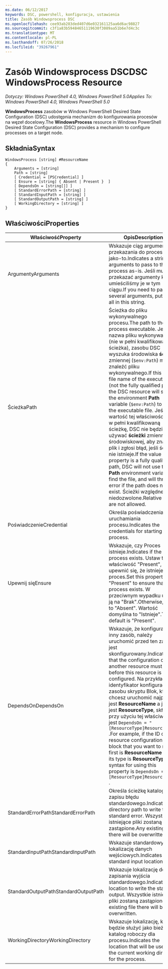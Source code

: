 ```yaml
---
ms.date: 06/12/2017
keywords: DSC, powershell, konfiguracja, ustawienia
title: Zasób Windowsprocess DSC
ms.openlocfilehash: cee93ab283ded407d6e032161125aa6d6ac98827
ms.sourcegitcommit: c3f1a83b59484651119630f3089aa51b6e7d4c3c
ms.translationtype: MT
ms.contentlocale: pl-PL
ms.lasthandoff: 07/26/2018
ms.locfileid: "39267961"
---
```

# <a name="dsc-windowsprocess-resource"></a><span data-ttu-id="5b8fe-103">Zasób Windowsprocess DSC</span><span class="sxs-lookup"><span data-stu-id="5b8fe-103">DSC WindowsProcess Resource</span></span>

<span data-ttu-id="5b8fe-104">_Dotyczy: Windows PowerShell 4.0, Windows PowerShell 5.0_</span><span class="sxs-lookup"><span data-stu-id="5b8fe-104">_Applies To: Windows PowerShell 4.0, Windows PowerShell 5.0_</span></span>

<span data-ttu-id="5b8fe-105">**WindowsProcess** zasobów w Windows PowerShell Desired State Configuration (DSC) udostępnia mechanizm do konfigurowania procesów na węzeł docelowy.</span><span class="sxs-lookup"><span data-stu-id="5b8fe-105">The **WindowsProcess** resource in Windows PowerShell Desired State Configuration (DSC) provides a mechanism to configure processes on a target node.</span></span>

## <a name="syntax"></a><span data-ttu-id="5b8fe-106">Składnia</span><span class="sxs-lookup"><span data-stu-id="5b8fe-106">Syntax</span></span>

```
WindowsProcess [string] #ResourceName
{
    Arguments = [string]
    Path = [string]
    [ Credential = [PSCredential] ]
    [ Ensure = [string] { Absent | Present }  ]
    [ DependsOn = [string[]] ]
    [ StandardErrorPath = [string] ]
    [ StandardInputPath = [string] ]
    [ StandardOutputPath = [string] ]
    [ WorkingDirectory = [string] ]
}
```

## <a name="properties"></a><span data-ttu-id="5b8fe-107">Właściwości</span><span class="sxs-lookup"><span data-stu-id="5b8fe-107">Properties</span></span>

| <span data-ttu-id="5b8fe-108">Właściwość</span><span class="sxs-lookup"><span data-stu-id="5b8fe-108">Property</span></span> | <span data-ttu-id="5b8fe-109">Opis</span><span class="sxs-lookup"><span data-stu-id="5b8fe-109">Description</span></span> |
| --- | --- |
| <span data-ttu-id="5b8fe-110">Argumenty</span><span class="sxs-lookup"><span data-stu-id="5b8fe-110">Arguments</span></span>| <span data-ttu-id="5b8fe-111">Wskazuje ciąg argumenty do przekazania do procesu jako-to.</span><span class="sxs-lookup"><span data-stu-id="5b8fe-111">Indicates a string of arguments to pass to the process as-is.</span></span> <span data-ttu-id="5b8fe-112">Jeśli musisz przekazać argumenty kilka umieściliśmy je w tym ciągu.</span><span class="sxs-lookup"><span data-stu-id="5b8fe-112">If you need to pass several arguments, put them all in this string.</span></span>|
| <span data-ttu-id="5b8fe-113">Ścieżka</span><span class="sxs-lookup"><span data-stu-id="5b8fe-113">Path</span></span>| <span data-ttu-id="5b8fe-114">Ścieżka do pliku wykonywalnego procesu.</span><span class="sxs-lookup"><span data-stu-id="5b8fe-114">The path to the process executable.</span></span> <span data-ttu-id="5b8fe-115">Jeśli nazwa pliku wykonywalnego (nie w pełni kwalifikowana ścieżka), zasobu DSC wyszuka środowiska **ścieżki** zmiennej (`$env:Path`) można znaleźć pliku wykonywalnego.</span><span class="sxs-lookup"><span data-stu-id="5b8fe-115">If this the file name of the executable (not the fully qualified path), the DSC resource will search the environment **Path** variable (`$env:Path`) to find the executable file.</span></span> <span data-ttu-id="5b8fe-116">Jeśli wartość tej właściwości jest w pełni kwalifikowaną ścieżkę, DSC nie będzie używać **ścieżki** zmiennej środowiskowej, aby znaleźć plik i zgłosi błąd, jeśli ścieżka nie istnieje.</span><span class="sxs-lookup"><span data-stu-id="5b8fe-116">If the value of this property is a fully qualified path, DSC will not use the **Path** environment variable to find the file, and will throw an error if the path does not exist.</span></span> <span data-ttu-id="5b8fe-117">Ścieżki względne są niedozwolone.</span><span class="sxs-lookup"><span data-stu-id="5b8fe-117">Relative paths are not allowed.</span></span>|
| <span data-ttu-id="5b8fe-118">Poświadczenie</span><span class="sxs-lookup"><span data-stu-id="5b8fe-118">Credential</span></span>| <span data-ttu-id="5b8fe-119">Określa poświadczenia do uruchamiania procesu.</span><span class="sxs-lookup"><span data-stu-id="5b8fe-119">Indicates the credentials for starting the process.</span></span>|
| <span data-ttu-id="5b8fe-120">Upewnij się</span><span class="sxs-lookup"><span data-stu-id="5b8fe-120">Ensure</span></span>| <span data-ttu-id="5b8fe-121">Wskazuje, czy Proces istnieje.</span><span class="sxs-lookup"><span data-stu-id="5b8fe-121">Indicates if the process exists.</span></span> <span data-ttu-id="5b8fe-122">Ustaw tę właściwość "Present", aby upewnić się, że istnieje proces.</span><span class="sxs-lookup"><span data-stu-id="5b8fe-122">Set this property to "Present" to ensure that the process exists.</span></span> <span data-ttu-id="5b8fe-123">W przeciwnym wypadku ustaw ją na "Brak".</span><span class="sxs-lookup"><span data-stu-id="5b8fe-123">Otherwise, set it to "Absent".</span></span> <span data-ttu-id="5b8fe-124">Wartość domyślna to "Istnieje".</span><span class="sxs-lookup"><span data-stu-id="5b8fe-124">The default is "Present".</span></span>|
| <span data-ttu-id="5b8fe-125">DependsOn</span><span class="sxs-lookup"><span data-stu-id="5b8fe-125">DependsOn</span></span> | <span data-ttu-id="5b8fe-126">Wskazuje, że konfiguracji inny zasób, należy uruchomić przed ten zasób jest skonfigurowany.</span><span class="sxs-lookup"><span data-stu-id="5b8fe-126">Indicates that the configuration of another resource must run before this resource is configured.</span></span> <span data-ttu-id="5b8fe-127">Na przykład, jeśli identyfikator konfiguracji zasobu skryptu Blok, który chcesz uruchomić najpierw jest **ResourceName** a jej typ jest **ResourceType**, składnia przy użyciu tej właściwości jest `DependsOn = "[ResourceType]ResourceName"` .</span><span class="sxs-lookup"><span data-stu-id="5b8fe-127">For example, if the ID of the resource configuration script block that you want to run first is **ResourceName** and its type is **ResourceType**, the syntax for using this property is `DependsOn = "[ResourceType]ResourceName"` .</span></span>|
| <span data-ttu-id="5b8fe-128">StandardErrorPath</span><span class="sxs-lookup"><span data-stu-id="5b8fe-128">StandardErrorPath</span></span>| <span data-ttu-id="5b8fe-129">Określa ścieżkę katalogu do zapisu błędu standardowego.</span><span class="sxs-lookup"><span data-stu-id="5b8fe-129">Indicates the directory path to write the standard error.</span></span> <span data-ttu-id="5b8fe-130">Wszystkie istniejące pliki zostaną zastąpione.</span><span class="sxs-lookup"><span data-stu-id="5b8fe-130">Any existing file there will be overwritten.</span></span>|
| <span data-ttu-id="5b8fe-131">StandardInputPath</span><span class="sxs-lookup"><span data-stu-id="5b8fe-131">StandardInputPath</span></span>| <span data-ttu-id="5b8fe-132">Wskazuje standardowy lokalizację danych wejściowych.</span><span class="sxs-lookup"><span data-stu-id="5b8fe-132">Indicates the standard input location.</span></span>|
| <span data-ttu-id="5b8fe-133">StandardOutputPath</span><span class="sxs-lookup"><span data-stu-id="5b8fe-133">StandardOutputPath</span></span>| <span data-ttu-id="5b8fe-134">Wskazuje lokalizację do zapisania wyjścia standardowego.</span><span class="sxs-lookup"><span data-stu-id="5b8fe-134">Indicates the location to write the standard output.</span></span> <span data-ttu-id="5b8fe-135">Wszystkie istniejące pliki zostaną zastąpione.</span><span class="sxs-lookup"><span data-stu-id="5b8fe-135">Any existing file there will be overwritten.</span></span>|
| <span data-ttu-id="5b8fe-136">WorkingDirectory</span><span class="sxs-lookup"><span data-stu-id="5b8fe-136">WorkingDirectory</span></span>| <span data-ttu-id="5b8fe-137">Wskazuje lokalizację, która będzie służyć jako bieżący katalog roboczy dla procesu.</span><span class="sxs-lookup"><span data-stu-id="5b8fe-137">Indicates the location that will be used as the current working directory for the process.</span></span>|